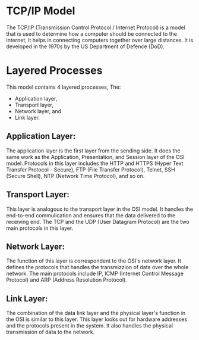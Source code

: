 # TCP/IP Model
The TCP/IP (Transmission Control Protocol / Internet Protocol) is a model that is used to determine how a computer
should be connected to the internet, it helps in connecting computers together over large distances. 
It is developed in the 1970s by the US Department of Defence (DoD). 

# Layered Processes
This model contains 4 layered processes, The:
* Application layer,
* Transport layer,
* Network layer, and
* Link layer.

## Application Layer:
The application layer is the first layer from the sending side. It does the same work as the Application,
Presentation, and Session layer of the OSI model. Protocols in this layer includes the HTTP and HTTPS
(Hyper Text Transfer Protocol - Secure), FTP (File Transfer Protocol), Telnet, SSH (Secure Shell), NTP (Network Time
Protocol), and so on.

## Transport Layer:
This layer is analogous to the transport layer in the OSI model. It handles the end-to-end commulication and ensures
that the data delivered to the receiving end. The TCP and the UDP (User Datagram Protocol) are the two main
protocols in this layer.

## Network Layer:
The function of this layer is correspondent to the OSI's network layer. It defines the protocols that handles the
transmizzion of data over the whole network. The main protocols include IP, ICMP (Internet Control Message Protocol) and ARP (Address Resolution Protocol).

## Link Layer:
The combination of the data link layer and the physical layer's function in the OSI is similar to this layer. This 
layer looks out for hardware addresses and the protocols present in the system. It also handles the physical 
transmission of data to the network. 

